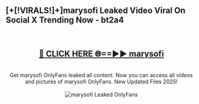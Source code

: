 <h2>[+[!VIRALS!]+]marysofi Leaked Video Viral On Social X Trending Now - bt2a4</h2>
<br>
<div align="center">
<h2><a href="https://libra.edu.pl?marysofi" rel="nofollow">🔴 CLICK HERE 🌐==►► marysofi</a></h2>
<br>
Get marysofi OnlyFans leaked all content. Now you can access all videos and pictures of marysofi OnlyFans. New Updated Files 2025!
<br>
<br>
<a href="https://libra.edu.pl?marysofi" rel="nofollow" data-target="animated-image.originalLink"><img src="https://i.ibb.co.com/WyWwxjT/player-gif2.gif" alt="marysofi Leaked OnlyFans" style="max-width: 100%; display: inline-block;" data-target="animated-image.originalImage"></a>
</div>
<br>